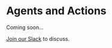 # Agents and Actions

Coming soon...

[Join our Slack](https://join.slack.com/t/docqai/shared_invite/zt-27p17lu6v-6KLJxSmt61vfNqCavSE73A) to discuss.
